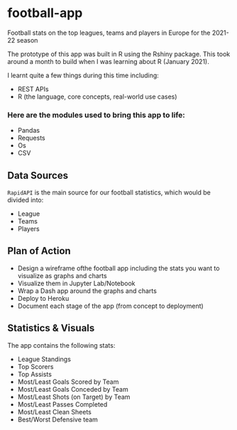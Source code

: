 # football-app
Football stats on the top leagues, teams and players in Europe for the 2021-22 season 


The prototype of this app was built in R using the Rshiny package. This took around a month to build when I was learning about R (January 2021). 

I learnt quite a few things during this time including:

- REST APIs
- R (the language, core concepts, real-world use cases)



### Here are the modules used to bring this app to life:

- Pandas
- Requests
- Os
- CSV


## Data Sources

`RapidAPI` is the main source for our football statistics, which would be divided into:
- League
- Teams
- Players



## Plan of Action 

- Design a wireframe ofthe football app including the stats you want to visualize as graphs and charts
- Visualize them in Jupyter Lab/Notebook
- Wrap a Dash app around the graphs and charts 
- Deploy to Heroku 
- Document each stage of the app (from concept to deployment)


## Statistics & Visuals

The app contains the following stats:

- League Standings 
- Top Scorers
- Top Assists
- Most/Least Goals Scored by Team
- Most/Least Goals Conceded by Team
- Most/Least Shots (on Target) by Team
- Most/Least Passes Completed 
- Most/Least Clean Sheets
- Best/Worst Defensive team

